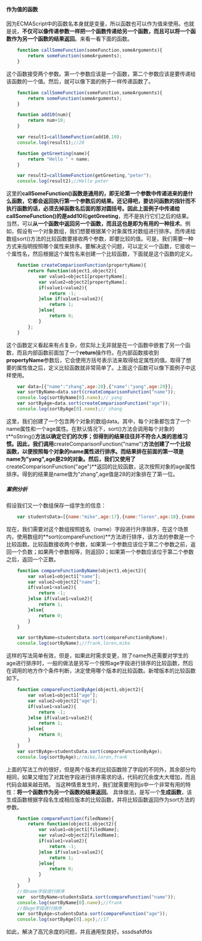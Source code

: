 #### 作为值的函数

因为ECMAScript中的函数名本身就是变量，所以函数也可以作为值来使用。也就是说，**不仅可以像传递参数一样把一个函数传递给另一个函数，而且可以将一个函数作为另一个函数的结果返回**。来看一看下面的函数。

```js
    function callSomeFunction(someFunction,someArguments){
        return someFunction(someArguments);
    }
```
这个函数接受两个参数。第一个参数应该是一个函数，第二个参数应该是要传递给该函数的一个值。然后，就可以像下面的例子一样传递函数了。
```js
    function callSomeFunction(someFunction,someArguments){
    	return someFunction(someArguments);
    }

    function add10(num){
    	return num+10;
    }

    var result1=callSomeFunction(add10,10);
    console.log(result1);//20

    function getGreeting(name){
    	return "Hello " + name;
    }

    var result2=callSomeFunction(getGreeting,"peter");
    console.log(result2);//Hello peter
```
这里的**callSomeFunction()**函数是通用的，即无论第一个参数中传递进来的是什么函数，它都会返回执行第一个参数后的结果。还记得吧，**要访问函数的指针而不执行函数的话，必须去掉函数名后面的那对圆括号**。因此上面例子中传递给**callSomeFunction()**的是**add10**和**getGreeting**，而不是执行它们之后的结果。
当然，可以**从一个函数中返回另一个函数，而且这也是即为有用的一种技术**。例如，假设有一个对象数组，我们想要根据某个对象属性对数组进行排序。而传递给数组sort()方法的比较函数要接收两个参数，即要比较的值。可是，我们需要一种方式来指明按照哪个属性来排序。要解决这个问题，可以定义一个函数，它接收一个属性名，然后根据这个属性名来创建一个比较函数，下面就是这个函数的定义。
```js
    function createComparisonFunction(propertyName){
    	return function(object1,object2){
    		var value1=object1[propertyName];
    		var value2=object2[propertyName];
    		if(value1<value2){
    			return -1;
    		}else if(value1>value2){
    			return 1;
    		}else{
    			return 0;
    		}
    	};
    }
```
这个函数定义看起来有点复杂，但实际上无非就是在一个函数中嵌套了另一个函数，而且内部函数前面加了一个**return**操作符。在内部函数接收到**propertyName**参数后，它会使用方括号表示法来取得给定属性的值。取得了想要的属性值之后，定义比较函数就非常简单了。上面这个函数可以像下面例子中这样使用。
```js
    var data=[{"name":"zhang",age:28},{"name":"yang",age:29}];
    var sortByName=data.sort(createComparisonFunction("name"));
    console.log(sortByName[0].name);// yang
    var sortByAge=data.sort(createComparisonFunction("age"));
    console.log(sortByAge[0].name);// zhang
```
这里，我们创建了一个包含两个对象的数组data。其中，每个对象都包含了一个name属性和一个age属性。在默认情况下，sort()方法会调用每个对象的t**oString()**方法以确定它们的次序；但得到的结果往往并不符合人类的思维习惯。因此，我们调用**createComparisonFunction("name")**方法创建了一个比较函数，以便按照每个对象的name属性进行排序。而结果排在前面的第一项是name为"yang",age是29的对象。然后，我们又使用了**createComparisonFunction("age")**返回的比较函数，这次按照对象的age属性排序。得到的结果是name值为"zhang",age值是28的对象排在了第一位。

##### 案例分析

假设我们又一个数组保存一组学生的信息：

```js
	var studentsData=[{name:"mike",age:17},{name:"loren",age:18},{name:"frank",age:19}];

```
现在，我们需要对这个数组按照姓名（name）字段进行升序排序，在这个场景内，使用数组的**sort(compareFunction)**方法进行排序，该方法的参数是一个比较函数。比较函数接收两个参数，如果第一个参数应该位于第二个参数之前，返回一个负数；如果两个参数相等，则返回0；如果第一个参数应该位于第二个参数之后，返回一个正数。
```js
	function compareFunctionByName(object1,object2){
		var value1=object1["name"];
		var value2=object2["name"];
		if(value1<value2){
			return -1;
		}else if(value1>value2){
			return 1;
		}else{
			return 0;
		}
	}

	var sortByName=studentsData.sort(compareFunctionByName);
	console.log(sortByName);//frank,loren,mike
```
这样的写法简单有效，但是，如果此时需求变更，除了name外还需要对学生的age进行排序时，一般的做法是另写一个按照age字段进行排序的比较函数，然后在调用的地方作个条件判断，决定使用哪个版本的比较函数。新增版本的比较函数如下。
```js
	function compareFunctionByAge(object1,object2){
		var value1=object1["age"];
		var value2=object2["age"];
		if(value1<value2){
			return -1;
		}else if(value1>value2){
			return 1;
		}else{
			return 0;
		}
	}
	var sortByAge=studentsData.sort(compareFunctionByAge);
	console.log(sortByAge);//mike,loren,frank
```
上面的写法工作的很好，但是两个版本的比较函数除了字段的不同外，其余部分均相同，如果又增加了对其他字段进行排序需求的话，代码的冗余度大大增加，而且代码会越来越丑陋。
当这种情景发生时，我们就需要用到js中一个非常有用的特性：**将一个函数作为另一个函数的结果返回**。
具体做法，是写一个**生成函数**，该生成函数根据字段名生成相应版本的比较函数，并将比较函数返回作为sort方法的参数。
```js
	function compareFunction(filedName){
		return function(object1,object2){
			var value1=object1[filedName];
			var value2=object2[filedName];
			if(value1<value2){
				return -1;
			}else if(value1>value2){
				return 1;
			}else{
				return 0;
			}
		}
	}
	//按name字段进行排序
	var  sortByName=studentsData.sort(compareFunction("name"));
	console.log(sortByName[0].name);//frank
	//按age字段进行排序
	var sortByAge=studentsData.sort(compareFunction("age"));
	console.log(sortByAge[0].age);//17
```
如此，解决了高冗余度的问题，并且通用型良好。sssdsafdfds

